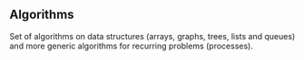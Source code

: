 ## Algorithms
Set of algorithms on data structures (arrays, graphs, trees, lists and queues) and more generic algorithms for recurring problems (processes).
